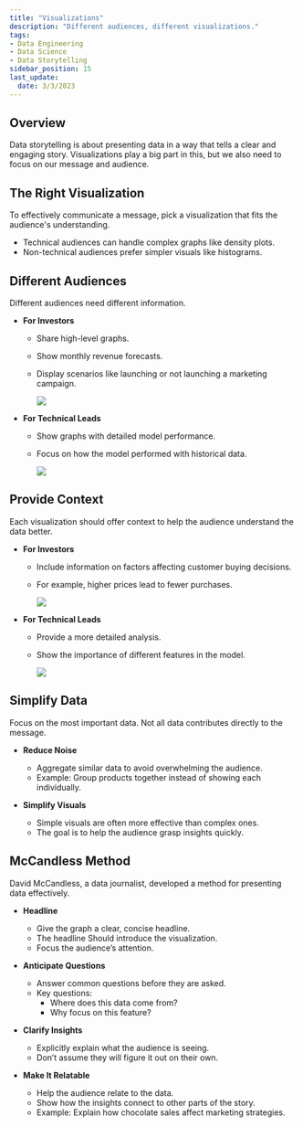 ```yaml
---
title: "Visualizations"
description: "Different audiences, different visualizations."
tags: 
- Data Engineering
- Data Science
- Data Storytelling
sidebar_position: 15
last_update:
  date: 3/3/2023
---
```



## Overview

Data storytelling is about presenting data in a way that tells a clear and engaging story. Visualizations play a big part in this, but we also need to focus on our message and audience.  

## The Right Visualization  

To effectively communicate a message, pick a visualization that fits the audience's understanding.  

- Technical audiences can handle complex graphs like density plots.  
- Non-technical audiences prefer simpler visuals like histograms.  

## Different Audiences  

Different audiences need different information. 

- **For Investors**  
  - Share high-level graphs.  
  - Show monthly revenue forecasts.  
  - Display scenarios like launching or not launching a marketing campaign.  

      <div class="img-center"> 

      ![](/img/docs/Screenshot-2025-03-15-202455.png)

      </div>


- **For Technical Leads**  
  - Show graphs with detailed model performance.  
  - Focus on how the model performed with historical data.  

      <div class="img-center"> 

      ![](/img/docs/Screenshot-2025-03-15-202552.png)

      </div>


## Provide Context  

Each visualization should offer context to help the audience understand the data better.  

- **For Investors**  
  - Include information on factors affecting customer buying decisions.  
  - For example, higher prices lead to fewer purchases.  

      <div class="img-center"> 

      ![](/img/docs/Screenshot-2025-03-15-202652.png)

      </div>

- **For Technical Leads**  
  - Provide a more detailed analysis.  
  - Show the importance of different features in the model.  

      <div class="img-center"> 

      ![](/img/docs/Screenshot-2025-03-15-202837.png)

      </div>


## Simplify Data  

Focus on the most important data. Not all data contributes directly to the message.  

- **Reduce Noise**  
  - Aggregate similar data to avoid overwhelming the audience.  
  - Example: Group  products together instead of showing each individually.  

- **Simplify Visuals**  
  - Simple visuals are often more effective than complex ones.  
  - The goal is to help the audience grasp insights quickly.  

## McCandless Method  

David McCandless, a data journalist, developed a method for presenting data effectively.  

- **Headline**  
  - Give the graph a clear, concise headline.  
  - The headline Should introduce the visualization.
  - Focus the audience’s attention.  

- **Anticipate Questions**  
  - Answer common questions before they are asked.  
  - Key questions: 
    - Where does this data come from?
    - Why focus on this feature?

- **Clarify Insights**  
  - Explicitly explain what the audience is seeing.  
  - Don’t assume they will figure it out on their own.  

- **Make It Relatable**  
  - Help the audience relate to the data.  
  - Show how the insights connect to other parts of the story.  
  - Example: Explain how chocolate sales affect marketing strategies.  
